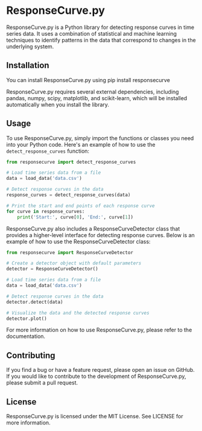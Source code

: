 # ResponseCurve.py

ResponseCurve.py is a Python library for detecting response curves in time series data. It uses a combination of statistical and machine learning techniques to identify patterns in the data that correspond to changes in the underlying system.

## Installation

You can install ResponseCurve.py using pip install responsecurve


ResponseCurve.py requires several external dependencies, including pandas, numpy, scipy, matplotlib, and scikit-learn, which will be installed automatically when you install the library.

## Usage

To use ResponseCurve.py, simply import the functions or classes you need into your Python code. Here's an example of how to use the `detect_response_curves` function:

```python
from responsecurve import detect_response_curves

# Load time series data from a file
data = load_data('data.csv')

# Detect response curves in the data
response_curves = detect_response_curves(data)

# Print the start and end points of each response curve
for curve in response_curves:
    print('Start:', curve[0], 'End:', curve[1])
```

ResponseCurve.py also includes a ResponseCurveDetector class that provides a higher-level interface for detecting response curves. Below is an example of how to use the ResponseCurveDetector class:

```python
from responsecurve import ResponseCurveDetector

# Create a detector object with default parameters
detector = ResponseCurveDetector()

# Load time series data from a file
data = load_data('data.csv')

# Detect response curves in the data
detector.detect(data)

# Visualize the data and the detected response curves
detector.plot()
```

For more information on how to use ResponseCurve.py, please refer to the documentation.

## Contributing

If you find a bug or have a feature request, please open an issue on GitHub. If you would like to contribute to the development of ResponseCurve.py, please submit a pull request.

## License

ResponseCurve.py is licensed under the MIT License. See LICENSE for more information.